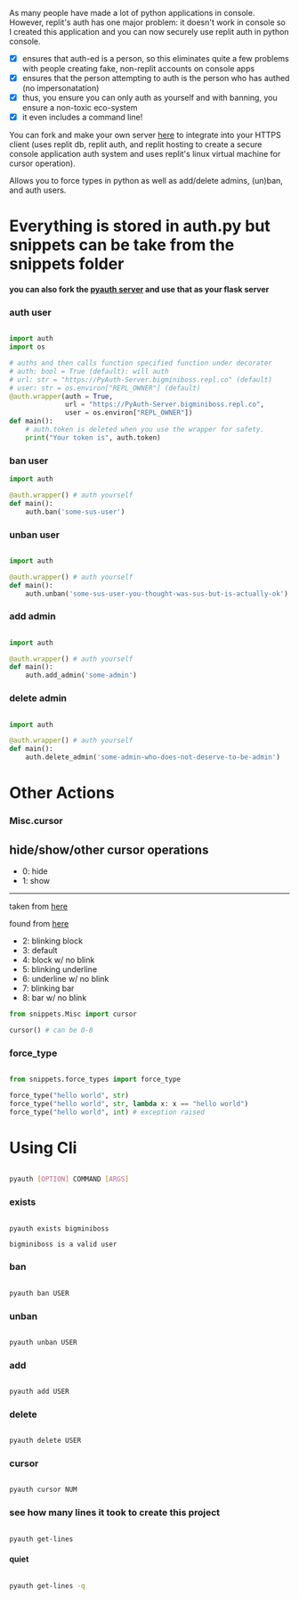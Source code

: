 As many people have made a lot of python applications in console. However, replit's auth has one major problem: it doesn't work in console so I created this application and you can now securely use replit auth in python console.
- [x] ensures that auth-ed is a person, so this eliminates quite a few problems with people creating fake, non-replit accounts on console apps
- [x] ensures that the person attempting to auth is the person who has authed (no impersonatation)
- [x] thus, you ensure you can only auth as yourself and with banning, you ensure a non-toxic eco-system
- [x] it even includes a command line!

You can fork and make your own server [here](https://replit.com/@bigminiboss/PyAuth-Server-forkable) to integrate into your HTTPS client (uses replit db, replit auth, and replit hosting to create a secure console application auth system and uses replit's linux virtual machine for cursor operation).

Allows you to force types in python as well as add/delete admins, (un)ban, and auth users.

# Everything is stored in auth.py but snippets can be take from the snippets folder

#### you can also fork the [pyauth server](https://replit.com/@bigminiboss/PyAuth-Server-forkable?v=1) and use that as your flask server

### auth user

```py

import auth
import os

# auths and then calls function specified function under decorater
# auth: bool = True (default): will auth
# url: str = "https://PyAuth-Server.bigminiboss.repl.co" (default)
# user: str = os.environ["REPL_OWNER"] (default)
@auth.wrapper(auth = True,
              url = "https://PyAuth-Server.bigminiboss.repl.co",
              user = os.environ["REPL_OWNER"])
def main():
    # auth.token is deleted when you use the wrapper for safety.
    print("Your token is", auth.token)

```


### ban user
```py
import auth

@auth.wrapper() # auth yourself
def main():
    auth.ban('some-sus-user')
```

### unban user

```py

import auth

@auth.wrapper() # auth yourself
def main():
    auth.unban('some-sus-user-you-thought-was-sus-but-is-actually-ok')

```

### add admin

```py

import auth

@auth.wrapper() # auth yourself
def main():
    auth.add_admin('some-admin')

```

### delete admin

```py

import auth

@auth.wrapper() # auth yourself
def main():
    auth.delete_admin('some-admin-who-does-not-deserve-to-be-admin')

```

# Other Actions

### Misc.cursor

hide/show/other cursor operations
--------------------------
* 0: hide
* 1: show

----------------------------

taken from [here](https://invisible-island.net/xterm/ctlseqs/ctlseqs.html#h4-Functions-using-CSI-_-ordered-by-the-final-character-lparen-s-rparen:CSI-Ps-SP-q.1D81)

found from [here](https://superuser.com/questions/361335/how-to-change-the-terminal-cursor-from-box-to-line)

* 2: blinking block
* 3: default
* 4: block w/ no blink
* 5: blinking underline
* 6: underline w/ no blink
* 7: blinking bar
* 8: bar w/ no blink

```py
from snippets.Misc import cursor

cursor() # can be 0-8

```

### force_type

```py

from snippets.force_types import force_type

force_type("hello world", str)
force_type("hello world", str, lambda x: x == "hello world")
force_type("hello world", int) # exception raised

```

# Using Cli

```bash

pyauth [OPTION] COMMAND [ARGS]

```

### exists

```bash

pyauth exists bigminiboss

```

```
bigminiboss is a valid user
```

### ban

```bash

pyauth ban USER

```

### unban

```bash

pyauth unban USER

```

### add

```bash

pyauth add USER

```

### delete

```bash

pyauth delete USER

```

### cursor

```bash

pyauth cursor NUM

```

### see how many lines it took to create this project

```bash

pyauth get-lines

```

#### quiet

```bash

pyauth get-lines -q

```